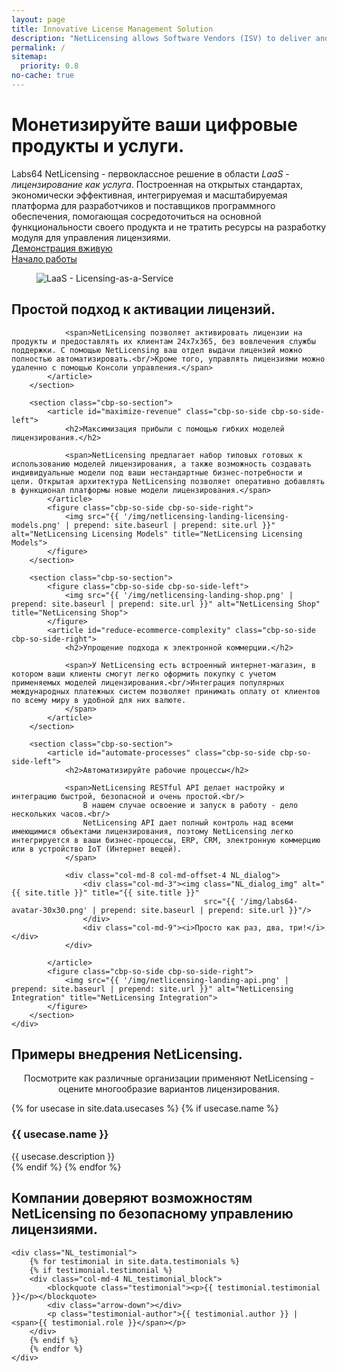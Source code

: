 ```yaml
---
layout: page
title: Innovative License Management Solution
description: "NetLicensing allows Software Vendors (ISV) to deliver and activate product licenses online and provides the ability to adopt numerous ready-to-use licensing models"
permalink: /
sitemap:
  priority: 0.8
no-cache: true
---
```

<div class="row NL_main_banner">
    <div class="col-md-8 col-md-offset-2 NL_about">
        <h1>Монетизируйте ваши цифровые продукты и услуги.</h1>
        <span>Labs64 NetLicensing - первоклассное решение в области <i>LaaS - лицензирование как услуга</i>. Построенная на открытых стандартах, экономически эффективная, интегрируемая и масштабируемая платформа для разработчиков и поставщиков программного обеспечения, помогающая сосредоточиться на основной функциональности своего продукта и не тратить ресурсы на разработку модуля для управления лицензиями.</span>
        <div class="row">
            <div id="live-demo" class="col-md-4 col-md-offset-2">
                <a href="/demo-optin/"
                   class="NL_button button_main NL_light_btn" role="button"><i class="fa fa-eye"></i>Демонстрация вживую</a>
            </div>
            <div id="getting-started" class="col-md-4">
                <a href="/getting-started/"
                   class="NL_button button_main NL_light_btn" role="button"><i class="fa fa-rocket"></i>Начало работы</a>
            </div>
        </div>
    </div>
</div>

<div class="row">
    <div id="cbp-so-scroller" class="cbp-so-scroller NL_intro">
        <section class="cbp-so-section">
            <figure class="cbp-so-side cbp-so-side-left">
                <img src="{{ '/img/netlicensing-landing-laas.png' | prepend: site.baseurl | prepend: site.url }}" alt="LaaS - Licensing-as-a-Service" title="LaaS - Licensing-as-a-Service">
            </figure>
            <article id="simplify-license-activation" class="cbp-so-side cbp-so-side-right">
                <h2>Простой подход к активации лицензий.</h2>

                <span>NetLicensing позволяет активировать лицензии на продукты и предоставлять их клиентам 24x7x365, без вовлечения службы поддержки. С помощью NetLicensing ваш отдел выдачи лицензий можно полностью автоматизировать.<br/>Кроме того, управлять лицензиями можно удаленно с помощью Консоли управления.</span>
            </article>
        </section>

        <section class="cbp-so-section">
            <article id="maximize-revenue" class="cbp-so-side cbp-so-side-left">
                <h2>Максимизация прибыли с помощью гибких моделей лицензирования.</h2>

                <span>NetLicensing предлагает набор типовых готовых к использованию моделей лицензирования, а также возможность создавать индивидуальные модели под ваши нестандартные бизнес-потребности и цели. Открытая архитектура NetLicensing позволяет оперативно добавлять в функционал платформы новые модели лицензирования.</span>
            </article>
            <figure class="cbp-so-side cbp-so-side-right">
                <img src="{{ '/img/netlicensing-landing-licensing-models.png' | prepend: site.baseurl | prepend: site.url }}" alt="NetLicensing Licensing Models" title="NetLicensing Licensing Models">
            </figure>
        </section>

        <section class="cbp-so-section">
            <figure class="cbp-so-side cbp-so-side-left">
                <img src="{{ '/img/netlicensing-landing-shop.png' | prepend: site.baseurl | prepend: site.url }}" alt="NetLicensing Shop" title="NetLicensing Shop">
            </figure>
            <article id="reduce-ecommerce-complexity" class="cbp-so-side cbp-so-side-right">
                <h2>Упрощение подхода к электронной коммерции.</h2>

                <span>У NetLicensing есть встроенный интернет-магазин, в котором ваши клиенты смогут легко оформить покупку с учетом применяемых моделей лицензирования.<br/>Интеграция популярных международных платежных систем позволяет принимать оплату от клиентов по всему миру в удобной для них валюте.
                </span>
            </article>
        </section>

        <section class="cbp-so-section">
            <article id="automate-processes" class="cbp-so-side cbp-so-side-left">
                <h2>Автоматизируйте рабочие процессы</h2>

                <span>NetLicensing RESTful API делает настройку и интеграцию быстрой, безопасной и очень простой.<br/>
                    В нашем случае освоение и запуск в работу - дело нескольких часов.<br/>
                    NetLicensing API дает полный контроль над всеми имеющимися объектами лицензирования, поэтому NetLicensing легко интегрируется в ваши бизнес-процессы, ERP, CRM, электронную коммерцию или в устройство IoT (Интернет вещей).
                </span>

                <div class="col-md-8 col-md-offset-4 NL_dialog">
                    <div class="col-md-3"><img class="NL_dialog_img" alt="{{ site.title }}" title="{{ site.title }}"
                                               src="{{ '/img/labs64-avatar-30x30.png' | prepend: site.baseurl | prepend: site.url }}"/>
                    </div>
                    <div class="col-md-9"><i>Просто как раз, два, три!</i></div>
                </div>

            </article>
            <figure class="cbp-so-side cbp-so-side-right">
                <img src="{{ '/img/netlicensing-landing-api.png' | prepend: site.baseurl | prepend: site.url }}" alt="NetLicensing Integration" title="NetLicensing Integration">
            </figure>
        </section>
    </div>
</div>

<!--
<div class="row">
    <div class="col-md-12 NL_container">
        <div class="col-md-6 col-md-offset-3 NL_container_text">
            <h2>Создать учетную запись NetLicensing</h2>
            <span>Присоединяйтесь к сотням клиентов NetLicensing.</span>

            <form action="https://ui.netlicensing.io/#/register" method="GET"
                  name="register" id="register"
                  novalidate>
                <button type="submit" class="NL_button button_main NL_dark_btn NL_wide_btn">
                    <i class="fa fa-user-plus"></i>Начните управлять лицензиями бесплатно.
                </button>
            </form>
        </div>
    </div>
</div>
-->

<div class="row NL_block">
    <h2 class="col-md-12">Примеры внедрения NetLicensing.</h2>
    <p class="col-md-8 col-md-offset-2" style="text-align:center;">Посмотрите как различные организации применяют NetLicensing - оцените многообразие вариантов лицензирования.</p>
</div>

<!-- Use Cases -->
<div class="row">
  <div class="col-md-12 NL_container">
    <div class="col-md-6 col-md-offset-3 NL_container_text nlic-usecases">
      {% for usecase in site.data.usecases %}
      {% if usecase.name %}
      <div>
        <h3>{{ usecase.name }}</h3>
        <span>{{ usecase.description }}</span>
      </div>
      {% endif %}
      {% endfor %}
    </div>
  </div>
</div>

<div class="row NL_block">
    <h2 class="col-md-12">Компании доверяют возможностям NetLicensing по безопасному управлению лицензиями.</h2>

    <div class="NL_testimonial">
        {% for testimonial in site.data.testimonials %}
        {% if testimonial.testimonial %}
        <div class="col-md-4 NL_testimonial_block">
            <blockquote class="testimonial"><p>{{ testimonial.testimonial }}</p></blockquote>
            <div class="arrow-down"></div>
            <p class="testimonial-author">{{ testimonial.author }} | <span>{{ testimonial.role }}</span></p>
        </div>
        {% endif %}
        {% endfor %}
    </div>
</div>
